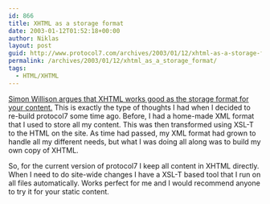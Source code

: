 ```yaml
---
id: 866
title: XHTML as a storage format
date: 2003-01-12T01:52:18+00:00
author: Niklas
layout: post
guid: http://www.protocol7.com/archives/2003/01/12/xhtml-as-a-storage-format/
permalink: /archives/2003/01/12/xhtml_as_a_storage_format/
tags:
  - HTML/XHTML
---
```

<div class='microid-779c0ef0e9931bd51267e5e52f9f5e44d384e292'>
  <p>
    <a title="Simon Willison: Archive for 6th January 2003" href="http://simon.incutio.com/archive/2003/01/06/xhtmlIsJustFine#pingbacks">Simon Willison argues that XHTML works good as the storage format for your content.</a> This is exactly the type of thoughts I had when I decided to re-build protocol7 some time ago. Before, I had a home-made XML format that I used to store all my content. This was then transformed using XSL-T to the HTML on the site. As time had passed, my XML format had grown to handle all my different needs, but what I was doing all along was to build my own copy of XHTML.
  </p>
  
  <p>
    So, for the current version of protocol7 I keep all content in XHTML directly. When I need to do site-wide changes I have a XSL-T based tool that I run on all files automatically. Works perfect for me and I would recommend anyone to try it for your static content.
  </p>
</div>